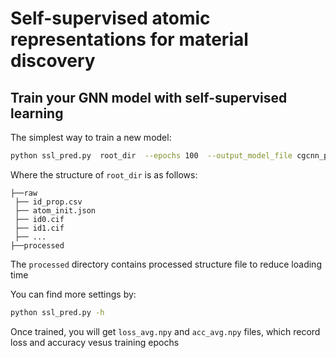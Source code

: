 # Self-supervised atomic representations for material discovery

## Train your GNN model with self-supervised learning 

The simplest way to train a new model:

```bash
python ssl_pred.py  root_dir  --epochs 100  --output_model_file cgcnn_pretrained
```

Where the structure of `root_dir` is as follows:

```
├──raw
 ├── id_prop.csv
 ├── atom_init.json
 ├── id0.cif
 ├── id1.cif
 ├── ...
├──processed
```

The `processed` directory contains processed structure file to reduce loading time

You can find more settings by:

 ```bash
python ssl_pred.py -h
```

Once trained, you will get `loss_avg.npy` and `acc_avg.npy` files, which record loss and accuracy vesus training epochs